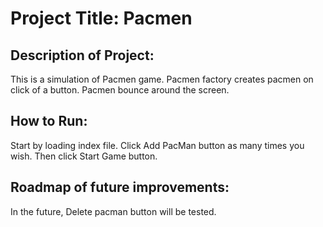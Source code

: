 # Project Title: Pacmen
## Description of Project: 
This is a simulation of Pacmen game. Pacmen factory creates pacmen on click of a button. Pacmen bounce around the screen. 
## How to Run: 
Start by loading index file. Click Add PacMan button as many times you wish. Then click Start Game button.
## Roadmap of future improvements: 
In the future, Delete pacman button will be tested.

